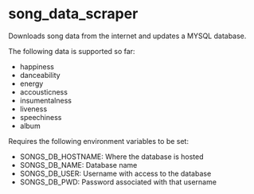 # song_data_scraper

Downloads song data from the internet and updates a MYSQL database.

The following data is supported so far:

- happiness
- danceability
- energy
- accousticness
- insumentalness
- liveness
- speechiness
- album

Requires the following environment variables to be set:

- SONGS_DB_HOSTNAME: Where the database is hosted
- SONGS_DB_NAME: Database name
- SONGS_DB_USER: Username with access to the database
- SONGS_DB_PWD: Password associated with that username
